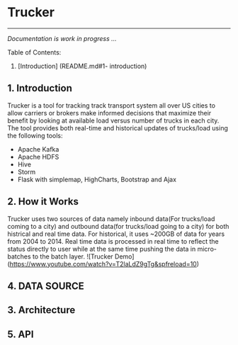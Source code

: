 # Trucker
----------
*Documentation is work in progress ...*

Table of Contents:
1. [Introduction] (README.md#1- introduction)

## 1. Introduction
Trucker is a tool for tracking track transport system all over US cities to allow carriers or brokers make informed decisions that maximize their benefit by looking at available load versus number of trucks in each city. The tool provides both real-time and historical updates of trucks/load using the following tools:
- Apache Kafka
- Apache HDFS
- Hive
- Storm
- Flask with simplemap, HighCharts, Bootstrap and Ajax

## 2. How it Works
Trucker uses two sources of data namely inbound data(For trucks/load coming to a city)  and outbound data(for trucks/load going to a city) for both histrical and real time data. For historical, it uses ~200GB of data for years from 2004 to 2014. Real time data is processed in real time to reflect the status directly to user while at the same time pushing the data in micro-batches to the batch layer.
![Trucker Demo] (https://www.youtube.com/watch?v=T2laLdZ9gTg&spfreload=10)


## 4. DATA SOURCE


## 3. Architecture


## 5. API

